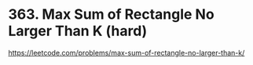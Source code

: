 # 363. Max Sum of Rectangle No Larger Than K (hard)

https://leetcode.com/problems/max-sum-of-rectangle-no-larger-than-k/
